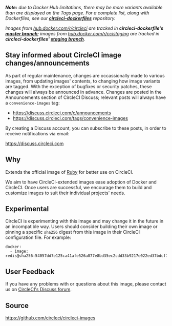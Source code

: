 
_**Note:** due to Docker Hub limitations, there may be more variants available than are displayed on the Tags page. For a complete list, along with Dockerfiles, see our **[circleci-dockerfiles](https://github.com/CircleCI-Public/circleci-dockerfiles)** repository._

_Images from [hub.docker.com/r/circleci](https://hub.docker.com/r/circleci) are tracked in **circleci-dockerfile's [master branch](https://github.com/circleci-public/circleci-dockerfiles)**; images from [hub.docker.com/r/ccistaging](https://hub.docker.com/r/ccistaging) are tracked in **circleci-dockerfiles' [staging branch](https://github.com/CircleCI-Public/circleci-dockerfiles/tree/staging)**._

## Stay informed about CircleCI image changes/announcements

As part of regular maintenance, changes are occassionally made to various images, from updating images' contents, to changing how image variants are tagged. With the exception of bugfixes or security patches, these changes will always be announced in advance. Changes are posted in the Announcements section of CircleCI Discuss; relevant posts will always have a `convenience-images` tag:

- https://discuss.circleci.com/c/announcements
- https://discuss.circleci.com/tags/convenience-images

By creating a Discuss account, you can subscribe to these posts, in order to receive notifications via email:

https://discuss.circleci.com

## Why

Extends the official image of [Ruby](https://hub.docker.com/_/ruby) for better use on CircleCI.

We aim to have CircleCI-extended images ease adoption of Docker and CircleCI. Once users are successful, we encourage them to build and customize images to suit their individual projects' needs.

## Experimental

CircleCI is experimenting with this image and may change it in the future in an incompatible way. Users should consider building their own image or pinning a specific `sha256` digest from this image in their CircleCI configuration file. For example:

```
docker:
  - image: redis@sha256:54057dd7e125ca41afe526a877e8bd35ec2cdd33b9217e022ed37bdcf7d09673
```

## User Feedback

If you have any problems with or questions about this image, please contact us on [CircleCI's Discuss forum](https://discuss.circleci.com/c/environment).

## Source

https://github.com/circleci/circleci-images
